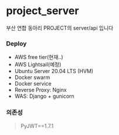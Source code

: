 # project_server
부산 연합 동아리 PROJECT의 server/api 입니다

### Deploy
 - AWS free tier(현재..)
 - AWS Lightsail(예정)
 - Ubuntu Server 20.04 LTS (HVM)
 - Docker swarm
 - Docker service
 - Reverse Proxy: Nginx
 - WAS: Django + gunicorn

### 의존성
 > PyJWT==1.7.1